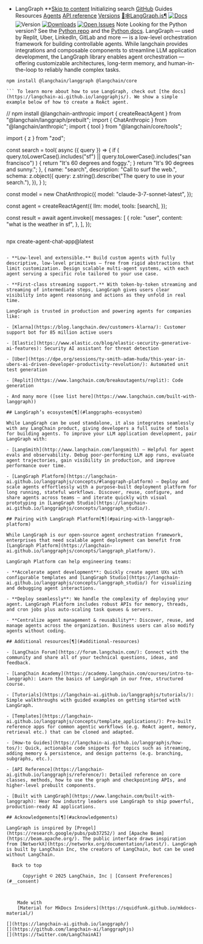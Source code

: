 - LangGraph **[Skip to content](#langgraphjs) Initializing search [GitHub](https://github.com/langchain-ai/langgraphjs) Guides Resources [Agents](agents/overview/) [API reference](reference/) [Versions](versions/) [🦜🕸️LangGraph.js¶](#langgraphjs) [![Docs ](https://img.shields.io/badge/docs-latest-blue)](https://langchain-ai.github.io/langgraphjs/) ![Version ](https://img.shields.io/npm/v/@langchain/langgraph?logo=npm) [![Downloads ](https://img.shields.io/npm/dm/@langchain/langgraph)](https://www.npmjs.com/package/@langchain/langgraph) [![Open Issues ](https://img.shields.io/github/issues-raw/langchain-ai/langgraphjs)](https://github.com/langchain-ai/langgraphjs/issues) Note Looking for the Python version? See the [Python repo](https://github.com/langchain-ai/langgraph) and the [Python docs](https://langchain-ai.github.io/langgraph/). LangGraph — used by Replit, Uber, LinkedIn, GitLab and more — is a low-level orchestration framework for building controllable agents. While langchain provides integrations and composable components to streamline LLM application development, the LangGraph library enables agent orchestration — offering customizable architectures, long-term memory, and human-in-the-loop to reliably handle complex tasks.

```
npm install @langchain/langgraph @langchain/core

``` To learn more about how to use LangGraph, check out [the docs](https://langchain-ai.github.io/langgraphjs/). We show a simple example below of how to create a ReAct agent.

```
// npm install @langchain-anthropic
import { createReactAgent } from "@langchain/langgraph/prebuilt";
import { ChatAnthropic } from "@langchain/anthropic";
import { tool } from "@langchain/core/tools";

import { z } from "zod";

const search = tool(
  async ({ query }) => {
    if (
      query.toLowerCase().includes("sf") ||
      query.toLowerCase().includes("san francisco")
    ) {
      return "It's 60 degrees and foggy.";
    }
    return "It's 90 degrees and sunny.";
  },
  {
    name: "search",
    description: "Call to surf the web.",
    schema: z.object({
      query: z.string().describe("The query to use in your search."),
    }),
  }
);

const model = new ChatAnthropic({
  model: "claude-3-7-sonnet-latest",
});

const agent = createReactAgent({
  llm: model,
  tools: [search],
});

const result = await agent.invoke({
  messages: [
    {
      role: "user",
      content: "what is the weather in sf",
    },
  ],
});

``` Full-stack Quickstart[¶](#full-stack-quickstart) Get started quickly by building a full-stack LangGraph application using the [create-agent-chat-app](https://www.npmjs.com/package/create-agent-chat-app) CLI:

```
npx create-agent-chat-app@latest

``` The CLI sets up a chat interface and helps you configure your application, including: 🧠 Choice of 4 prebuilt agents (ReAct, Memory, Research, Retrieval) 🌐 Frontend framework (Next.js or Vite) 📦 Package manager (npm, yarn, or pnpm) Why use LangGraph?[¶](#why-use-langgraph) LangGraph is built for developers who want to build powerful, adaptable AI agents. Developers choose LangGraph for: Reliability and controllability.** Steer agent actions with moderation checks and human-in-the-loop approvals. LangGraph persists context for long-running workflows, keeping your agents on course.

- **Low-level and extensible.** Build custom agents with fully descriptive, low-level primitives – free from rigid abstractions that limit customization. Design scalable multi-agent systems, with each agent serving a specific role tailored to your use case.

- **First-class streaming support.** With token-by-token streaming and streaming of intermediate steps, LangGraph gives users clear visibility into agent reasoning and actions as they unfold in real time.

LangGraph is trusted in production and powering agents for companies like:

- [Klarna](https://blog.langchain.dev/customers-klarna/): Customer support bot for 85 million active users

- [Elastic](https://www.elastic.co/blog/elastic-security-generative-ai-features): Security AI assistant for threat detection

- [Uber](https://dpe.org/sessions/ty-smith-adam-huda/this-year-in-ubers-ai-driven-developer-productivity-revolution/): Automated unit test generation

- [Replit](https://www.langchain.com/breakoutagents/replit): Code generation

- And many more ([see list here](https://www.langchain.com/built-with-langgraph))

## LangGraph’s ecosystem[¶](#langgraphs-ecosystem)

While LangGraph can be used standalone, it also integrates seamlessly with any LangChain product, giving developers a full suite of tools for building agents. To improve your LLM application development, pair LangGraph with:

- [LangSmith](http://www.langchain.com/langsmith) — Helpful for agent evals and observability. Debug poor-performing LLM app runs, evaluate agent trajectories, gain visibility in production, and improve performance over time.

- [LangGraph Platform](https://langchain-ai.github.io/langgraphjs/concepts/#langgraph-platform) — Deploy and scale agents effortlessly with a purpose-built deployment platform for long running, stateful workflows. Discover, reuse, configure, and share agents across teams — and iterate quickly with visual prototyping in [LangGraph Studio](https://langchain-ai.github.io/langgraphjs/concepts/langgraph_studio/).

## Pairing with LangGraph Platform[¶](#pairing-with-langgraph-platform)

While LangGraph is our open-source agent orchestration framework, enterprises that need scalable agent deployment can benefit from [LangGraph Platform](https://langchain-ai.github.io/langgraphjs/concepts/langgraph_platform/).

LangGraph Platform can help engineering teams:

- **Accelerate agent development**: Quickly create agent UXs with configurable templates and [LangGraph Studio](https://langchain-ai.github.io/langgraphjs/concepts/langgraph_studio/) for visualizing and debugging agent interactions.

- **Deploy seamlessly**: We handle the complexity of deploying your agent. LangGraph Platform includes robust APIs for memory, threads, and cron jobs plus auto-scaling task queues & servers.

- **Centralize agent management & reusability**: Discover, reuse, and manage agents across the organization. Business users can also modify agents without coding.

## Additional resources[¶](#additional-resources)

- [LangChain Forum](https://forum.langchain.com/): Connect with the community and share all of your technical questions, ideas, and feedback.

- [LangChain Academy](https://academy.langchain.com/courses/intro-to-langgraph): Learn the basics of LangGraph in our free, structured course.

- [Tutorials](https://langchain-ai.github.io/langgraphjs/tutorials/): Simple walkthroughs with guided examples on getting started with LangGraph.

- [Templates](https://langchain-ai.github.io/langgraphjs/concepts/template_applications/): Pre-built reference apps for common agentic workflows (e.g. ReAct agent, memory, retrieval etc.) that can be cloned and adapted.

- [How-to Guides](https://langchain-ai.github.io/langgraphjs/how-tos/): Quick, actionable code snippets for topics such as streaming, adding memory & persistence, and design patterns (e.g. branching, subgraphs, etc.).

- [API Reference](https://langchain-ai.github.io/langgraphjs/reference/): Detailed reference on core classes, methods, how to use the graph and checkpointing APIs, and higher-level prebuilt components.

- [Built with LangGraph](https://www.langchain.com/built-with-langgraph): Hear how industry leaders use LangGraph to ship powerful, production-ready AI applications.

## Acknowledgements[¶](#acknowledgements)

LangGraph is inspired by [Pregel](https://research.google/pubs/pub37252/) and [Apache Beam](https://beam.apache.org/). The public interface draws inspiration from [NetworkX](https://networkx.org/documentation/latest/). LangGraph is built by LangChain Inc, the creators of LangChain, but can be used without LangChain.

  Back to top

      Copyright © 2025 LangChain, Inc | [Consent Preferences](#__consent)



    Made with
    [Material for MkDocs Insiders](https://squidfunk.github.io/mkdocs-material/)

[](https://langchain-ai.github.io/langgraph/)
[](https://github.com/langchain-ai/langgraphjs)
[](https://twitter.com/LangChainAI)